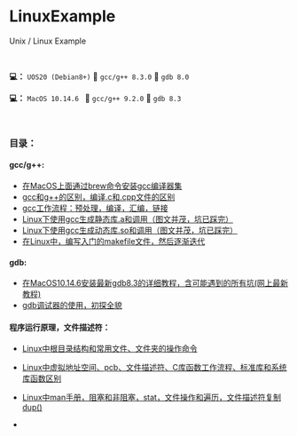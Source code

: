 # LinuxExample

Unix / Linux Example

<br>

**💻：**  `UOS20 (Debian8+)` 📎 `gcc/g++ 8.3.0` 📎 `gdb 8.0`

**💻：**  `MacOS 10.14.6 ` 📎 `gcc/g++ 9.2.0` 📎 `gdb 8.3`

<br>

### 目录：

#### gcc/g++:

- [在MacOS上面通过brew命令安装gcc编译器集](https://blog.csdn.net/qq_33154343/article/details/104639656) 
- [gcc和g++的区别，编译.c和.cpp文件的区别](https://blog.csdn.net/qq_33154343/article/details/104645129) 
- [gcc工作流程：预处理，编译，汇编，链接](https://blog.csdn.net/qq_33154343/article/details/104693603)
- [Linux下使用gcc生成静态库.a和调用（图文并茂，坑已踩完）](https://blog.csdn.net/qq_33154343/article/details/104692241) 
- [Linux下使用gcc生成动态库.so和调用（图文并茂，坑已踩完）](https://blog.csdn.net/qq_33154343/article/details/104692370) 
- [在Linux中，编写入门的makefile文件，然后逐渐迭代](https://blog.csdn.net/qq_33154343/article/details/104758512)



#### gdb:

- [ 在MacOS10.14.6安装最新gdb8.3的详细教程，含可能遇到的所有坑(网上最新教程)](https://blog.csdn.net/qq_33154343/article/details/104784641)
- [gdb调试器的使用，初探全貌](https://blog.csdn.net/qq_33154343/article/details/104904798)



#### 程序运行原理，文件描述符：

- [Linux中根目录结构和常用文件、文件夹的操作命令](https://blog.csdn.net/qq_33154343/article/details/105010222)

- [Linux中虚拟地址空间、pcb、文件描述符、C库函数工作流程、标准库和系统库函数区别](https://blog.csdn.net/qq_33154343/article/details/105029261)
- [Linux中man手册，阻塞和非阻塞，stat，文件操作和遍历，文件描述符复制dup()](https://blog.csdn.net/qq_33154343/article/details/105031987)
- 

